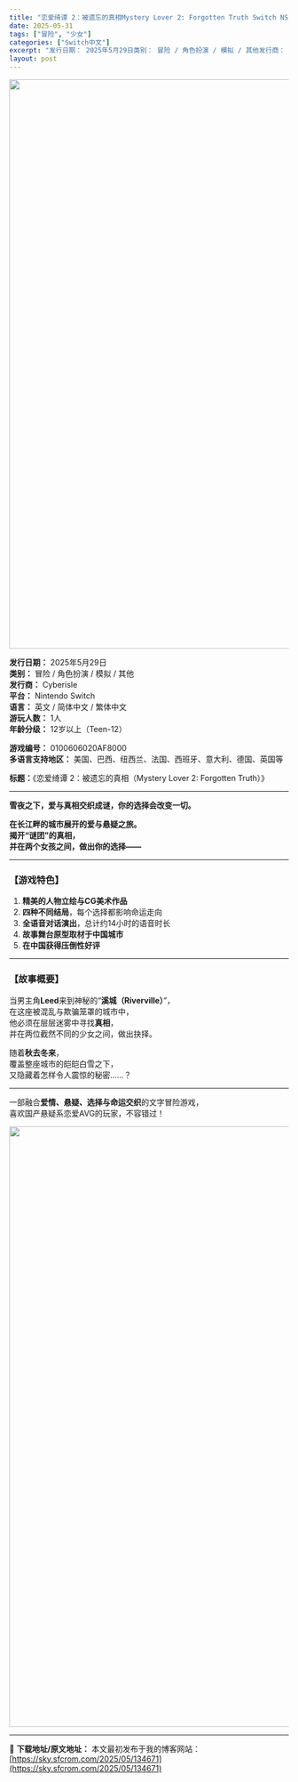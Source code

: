 ```yaml
---
title: "恋爱绮谭 2：被遗忘的真相Mystery Lover 2: Forgotten Truth Switch NSP中文 | 国风恋爱悬疑AVG力作！"
date: 2025-05-31
tags: ["冒险", "少女"]
categories: ["Switch中文"]
excerpt: "发行日期： 2025年5月29日类别： 冒险 / 角色扮演 / 模拟 / 其他发行商： Cyberisle平台： Nintendo Switch语言： 英文 / 简体中文 / 繁体中文游玩人数： 1人年龄分级： 12岁以上（Teen-12） 游戏编号： 0100606020AF8000多语言支持地区&hellip;"
layout: post
---
```


<img class="aligncenter size-full wp-image-134673" src="https://sky.sfcrom.com/wp-content/uploads/2025/05/2025053112162364.webp" alt="" width="1024" height="1024" />
<p data-start="54" data-end="222"><strong data-start="54" data-end="63">发行日期：</strong> 2025年5月29日<br data-start="74" data-end="77" /><strong data-start="77" data-end="84">类别：</strong> 冒险 / 角色扮演 / 模拟 / 其他<br data-start="104" data-end="107" /><strong data-start="107" data-end="115">发行商：</strong> Cyberisle<br data-start="125" data-end="128" /><strong data-start="128" data-end="135">平台：</strong> Nintendo Switch<br data-start="151" data-end="154" /><strong data-start="154" data-end="161">语言：</strong> 英文 / 简体中文 / 繁体中文<br data-start="178" data-end="181" /><strong data-start="181" data-end="190">游玩人数：</strong> 1人<br data-start="193" data-end="196" /><strong data-start="196" data-end="205">年龄分级：</strong> 12岁以上（Teen-12）</p>
<p data-start="224" data-end="295"><strong data-start="224" data-end="233">游戏编号：</strong> 0100606020AF8000<br data-start="250" data-end="253" /><strong data-start="253" data-end="265">多语言支持地区：</strong> 美国、巴西、纽西兰、法国、西班牙、意大利、德国、英国等</p>
<p data-start="297" data-end="350"><strong data-start="297" data-end="304">标题：</strong>《恋爱绮谭 2：被遗忘的真相（Mystery Lover 2: Forgotten Truth）》</p>


<hr data-start="352" data-end="355" />
<p data-start="357" data-end="411"><strong>雪夜之下，爱与真相交织成谜，你的选择会改变一切。</strong></p>
<p data-start="357" data-end="411"><strong data-start="357" data-end="411">在长江畔的城市展开的爱与悬疑之旅。<br data-start="376" data-end="379" />揭开“谜团”的真相，<br data-start="389" data-end="392" />并在两个女孩之间，做出你的选择——</strong></p>


<hr data-start="413" data-end="416" />

<h3 data-start="418" data-end="428">【游戏特色】</h3>
<ol>
 	<li data-start="433" data-end="453"><strong data-start="433" data-end="451">精美的人物立绘与CG美术作品</strong></li>
 	<li data-start="457" data-end="481"><strong data-start="457" data-end="467">四种不同结局</strong>，每个选择都影响命运走向</li>
 	<li data-start="485" data-end="511"><strong data-start="485" data-end="496">全语音对话演出</strong>，总计约14小时的语音时长</li>
 	<li data-start="515" data-end="534"><strong data-start="515" data-end="532">故事舞台原型取材于中国城市</strong></li>
 	<li data-start="538" data-end="552"><strong data-start="538" data-end="552">在中国获得压倒性好评</strong></li>
</ol>

<hr data-start="554" data-end="557" />

<h3 data-start="559" data-end="569">【故事概要】</h3>
<p data-start="571" data-end="671">当男主角<strong data-start="575" data-end="583">Leed</strong>来到神秘的“<strong data-start="589" data-end="607">溪城（Riverville）</strong>”，<br data-start="609" data-end="612" />在这座被混乱与欺骗笼罩的城市中，<br data-start="628" data-end="631" />他必须在层层迷雾中寻找<strong data-start="642" data-end="648">真相</strong>，<br data-start="649" data-end="652" />并在两位截然不同的少女之间，做出抉择。</p>
<p data-start="673" data-end="720">随着<strong data-start="675" data-end="683">秋去冬来</strong>，<br data-start="684" data-end="687" />覆盖整座城市的皑皑白雪之下，<br data-start="701" data-end="704" />又隐藏着怎样令人震惊的秘密……？</p>


<hr data-start="722" data-end="725" />
<p data-start="727" data-end="780">一部融合<strong data-start="731" data-end="748">爱情、悬疑、选择与命运交织</strong>的文字冒险游戏，<br data-start="756" data-end="759" />喜欢国产悬疑系恋爱AVG的玩家，不容错过！</p>
<img class="aligncenter size-full wp-image-134672" src="https://sky.sfcrom.com/wp-content/uploads/2025/05/2025053112162225.webp" alt="" width="1920" height="1080" />

---
📖 **下载地址/原文地址：** 本文最初发布于我的博客网站：[https://sky.sfcrom.com/2025/05/134671](https://sky.sfcrom.com/2025/05/134671)
